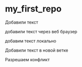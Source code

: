 ﻿# my_first_repo

Добавили текст

добавили текст через веб браузер

добавим текст локально

Добавили текст в новой ветке

Разрешаем конфликт
